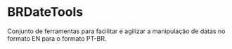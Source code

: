 # BRDateTools
Conjunto de ferramentas para facilitar e agilizar a manipulação de datas no formato EN para o formato PT-BR.
